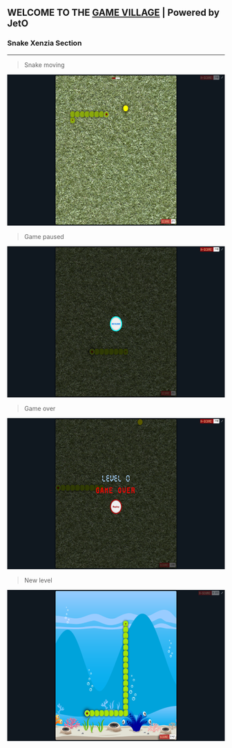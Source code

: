 ## WELCOME TO THE [GAME VILLAGE][link-to-game] | Powered by JetO

### Snake Xenzia Section
----
> Snake moving


<img 
    src="https://raw.githubusercontent.com/Oyelson/JetO-Games/master/src/assets/static/media/snake-xenzia/screenshots/game-on-play.png" 
    alt="Snake moving" 
    width="623" 
    height="350">

> Game paused


<img 
    src="https://raw.githubusercontent.com/Oyelson/JetO-Games/master/src/assets/static/media/snake-xenzia/screenshots/pause-game-snake.png" 
    alt="Snake game paused" 
    width="623" 
    height="350">

> Game over


<img 
    src="https://raw.githubusercontent.com/Oyelson/JetO-Games/master/src/assets/static/media/snake-xenzia/screenshots/game-over-snake.png" 
    alt="Snake game over" 
    width="623" 
    height="350">

> New level


<img 
    src="https://raw.githubusercontent.com/Oyelson/JetO-Games/master/src/assets/static/media/snake-xenzia/screenshots/new-level-snake.png" 
    alt="Snake new level" 
    width="623" 
    height="350">



[link-to-game]: https://oyelson.github.io/JetO-Games/